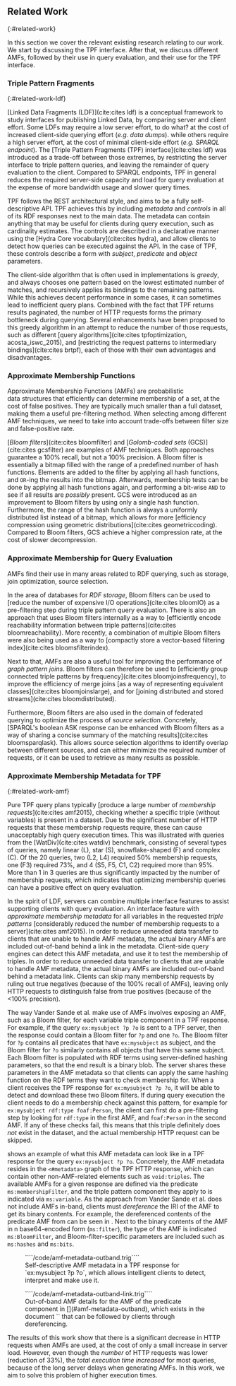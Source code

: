 ## Related Work
{:#related-work}

In this section we cover the relevant existing research relating to our work.
We start by discussing the TPF interface.
After that, we discuss different AMFs,
followed by their use in query evaluation,
and their use for the TPF interface.

### Triple Pattern Fragments
{:#related-work-ldf}

[Linked Data Fragments (LDF)](cite:cites ldf)
is a conceptual framework to study
interfaces for publishing Linked Data,
by comparing server and client effort.
Some LDFs may require a low server effort,
<span class="comment" data-author="RV">to do what?</span>
at the cost of increased client-side querying effort (_e.g. data dumps_).
while others require a high server effort,
at the cost of minimal client-side effort (_e.g. SPARQL endpoint_).
The [Triple Pattern Fragments (TPF) interface](cite:cites ldf) was introduced
as a trade-off between those extremes,
by restricting the server interface to triple pattern queries,
and leaving the remainder of query evaluation to the client.
Compared to SPARQL endpoints,
TPF in general reduces the required server-side capacity and load
for query evaluation
at the expense of more bandwidth usage and slower query times.

TPF follows the REST architectural style,
and aims to be a fully self-descriptive API.
TPF achieves this by including _metadata_ and _controls_ in all of its RDF responses next to the main data.
The metadata can contain anything that may be useful for clients during query execution,
such as cardinality estimates.
The controls are described in a declarative manner using the [Hydra Core vocabulary](cite:cites hydra),
and allow clients to detect how queries can be executed against the API.
In the case of TPF, these controls describe a form with _subject_, _predicate_ and _object_ parameters.

The client-side algorithm that is often used in implementations is _greedy_,
and always chooses one pattern based on the lowest estimated number of matches,
and recursively applies its bindings to the remaining patterns.
While this achieves decent performance in some cases,
it can sometimes lead to inefficient query plans.
Combined with the fact that TPF returns results paginated,
the number of HTTP requests forms the primary bottleneck during querying.
Several enhancements have been proposed to this greedy algorithm
in an attempt to reduce the number of those requests,
such as different [query algorithms](cite:cites tpfoptimization, acosta_iswc_2015),
and [restricting the request patterns to intermediary bindings](cite:cites brtpf),
each of those with their own advantages and disadvantages.

### Approximate Membership Functions

Approximate Membership Functions (AMFs) are probabilistic data structures
that efficiently can determine membership of a set,
at the cost of false positives.
They are typically much smaller than a full dataset,
making them a useful pre-filtering method.
When selecting among different AMF techniques,
we need to take into account
trade-offs between filter size and false-positive rate.

[_Bloom filters_](cite:cites bloomfilter) and [_Golomb-coded sets_ (GCS)](cite:cites gcsfilter)
are examples of AMF techniques.
Both approaches guarantee a 100% recall, but not a 100% precision.
A Bloom filter is essentially a bitmap filled with the range of a predefined number of hash functions.
Elements are added to the filter by applying all hash functions,
and `OR`-ing the results into the bitmap.
Afterwards, membership tests can be done by applying all hash functions again,
and performing a bit-wise `AND` to see if all results are _possibly_ present.
GCS were introduced as an improvement to Bloom filters
by using only a single hash function.
Furthermore, the range of the hash function is always a uniformly distributed list instead of a bitmap,
which allows for more [efficiency compression using geometric distributions](cite:cites geometriccoding).
Compared to Bloom filters, GCS achieve a higher compression rate, at the cost of slower decompression.

### Approximate Membership for Query Evaluation

AMFs find their use in many areas related to RDF querying,
such as storage, join optimization, source selection.

In the area of databases for _RDF storage_,
Bloom filters can be used to [reduce the number of expensive I/O operations](cite:cites bloomIO)
as a pre-filtering step during triple pattern query evaluation.
There is also an approach that uses Bloom filters internally
as a way to [efficiently encode reachability information between triple patterns](cite:cites bloomreachability).
More recently, a combination of multiple Bloom filters were also being used
as a way to [compactly store a vector-based filtering index](cite:cites bloomsfilterindex).

Next to that, AMFs are also a useful tool for improving the performance of _graph pattern joins_.
Bloom filters can therefore be used to
[efficiently group connected triple patterns by frequency](cite:cites bloomjoinsfrequency),
to improve the efficiency of merge joins [as a way of representing equivalent classes](cite:cites bloomjoinslarge),
and for [joining distributed and stored streams](cite:cites bloomdistributed).

Furthermore, Bloom filters are also used in the domain of federated querying to
optimize the process of _source selection_.
Concretely, [SPARQL's boolean ASK response can be enhanced with Bloom filters as a way of sharing a concise summary of the matching results](cite:cites bloomsparqlask).
This allows source selection algorithms to identify overlap between different sources,
and can either minimize the required number of requests,
or it can be used to retrieve as many results as possible.

### Approximate Membership Metadata for TPF
{:#related-work-amf}

Pure TPF query plans typically [produce a large number of _membership requests_](cite:cites amf2015),
checking whether a specific triple (without variables) is present in a dataset.
Due to the significant number of HTTP requests that these membership requests require,
these can cause unacceptably high query execution times.
This was illustrated with queries from the [WatDiv](cite:cites watdiv) benchmark,
consisting of several types of queries, namely linear (L), star (S), snowflake-shaped (F) and complex (C).
Of the 20 queries, two (L2, L4) required 50% membership requests,
one (F3) required 73%, and 4 (S5, F5, C1, C2) required more than 95%.
More than 1 in 3 queries are thus significantly impacted by the number of membership requests,
which indicates that optimizing membership queries can have a positive effect on query evaluation.

In the spirit of LDF,
servers can combine multiple interface features
to assist supporting clients with query evaluation.
An interface feature with _approximate membership metadata_
for all variables in the requested _triple patterns_
[considerably reduced the number of membership requests to a server](cite:cites amf2015).
In order to reduce unneeded data transfer to clients that are unable to handle AMF metadata,
the actual binary AMFs are included out-of-band behind a link in the metadata.
Client-side query engines can detect this AMF metadata,
and use it to test the membership of triples.
In order to reduce unneeded data transfer to clients that are unable to handle AMF metadata,
the actual binary AMFs are included out-of-band behind a metadata link.
Clients can skip many membership requests by ruling out true negatives
(because of the 100% recall of AMFs),
leaving only HTTP requests to distinguish false from true positives
(because of the <100% precision).

The way Vander Sande et al. make use of AMFs involves exposing an AMF, such as a Bloom filter,
for each variable triple component in a TPF response.
For example, if the query `ex:mysubject ?p ?o` is sent to a TPF server,
then the response could contain a Bloom filter for `?p` and one `?o`.
The Bloom filter for `?p` contains all predicates that have `ex:mysubject` as subject,
and the Bloom filter for `?o` similarly contains all objects that have this same subject.
Each Bloom filter is populated with RDF terms using server-defined hashing parameters,
so that the end result is a binary blob.
The server shares these parameters in the AMF metadata so that clients can apply the same hashing function
on the RDF terms they want to check membership for.
When a client receives the TPF response for `ex:mysubject ?p ?o`,
it will be able to detect and download these two Bloom filters.
If during query execution the client needs to do a membership check against this pattern,
for example for `ex:mysubject rdf:type foaf:Person`,
the client can first do a pre-filtering step by looking for `rdf:type` in the first AMF,
and `foaf:Person` in the second AMF.
If any of these checks fail, this means that this triple definitely does _not_ exist in the dataset,
and the actual membership HTTP request can be skipped.

[](#amf-metadata-outband) shows an example of what this AMF metadata can look like in a TPF response for the query `ex:mysubject ?p ?o`.
Concretely, the AMF metadata resides in the `<#metadata>` graph of the TPF HTTP response,
which can contain other non-AMF-related elements such as `void:triples`.
The available AMFs for a given response are defined via the predicate `ms:membershipFilter`,
and the triple pattern component they apply to is indicated via `ms:variable`.
As the approach from Vander Sande et al. does not include AMFs in-band,
clients must _dereference_ the IRI of the AMF to get its binary contents.
For example, the dereferenced contents of the predicate AMF from [](#amf-metadata-outband) can be seen in [](#amf-metadata-outband-link).
Next to the binary contents of the AMF in n base64-encoded form (`ms:filter`), the type of the AMF is indicated `ms:BloomFilter`,
and Bloom-filter-specific parameters are included such as `ms:hashes` and `ms:bits`.

<figure id="amf-metadata-outband" class="listing">
````/code/amf-metadata-outband.trig````
<figcaption markdown="block">
Self-descriptive AMF metadata in a TPF response for `ex:mysubject ?p ?o`,
which allows intelligent clients to detect, interpret and make use it.
</figcaption>
</figure>

<figure id="amf-metadata-outband-link" class="listing">
````/code/amf-metadata-outband-link.trig````
<figcaption markdown="block">
Out-of-band AMF details for the AMF of the predicate component in [](#amf-metadata-outband),
which exists in the document `</amf/my-dataset?query=...#predicate>` that can be followed by clients through dereferencing.
</figcaption>
</figure>


The results of this work show that there is a significant decrease in HTTP requests when AMFs are used,
at the cost of only a small increase in server load.
However,
even though the _number_ of HTTP requests was lower (reduction of 33%),
the _total execution time increased_ for most queries,
because of the long server delays when generating AMFs.
In this work, we aim to solve this problem of higher execution times.
